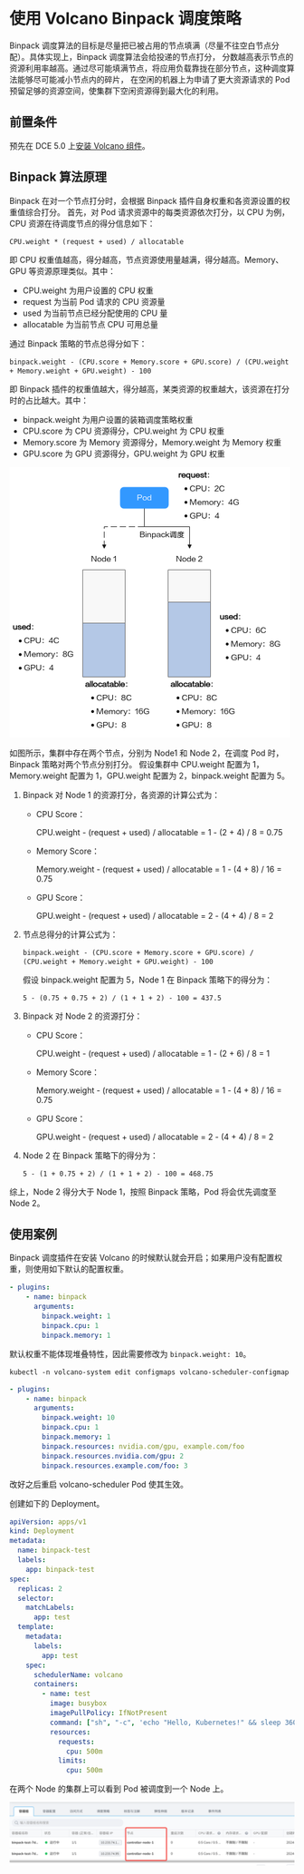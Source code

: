 # 使用 Volcano Binpack 调度策略

Binpack 调度算法的目标是尽量把已被占用的节点填满（尽量不往空白节点分配）。具体实现上，Binpack 调度算法会给投递的节点打分，
分数越高表示节点的资源利用率越高。通过尽可能填满节点，将应用负载靠拢在部分节点，这种调度算法能够尽可能减小节点内的碎片，
在空闲的机器上为申请了更大资源请求的 Pod 预留足够的资源空间，使集群下空闲资源得到最大化的利用。

## 前置条件

预先在 DCE 5.0 上[安装 Volcano 组件](./volcano_user_guide.md)。

## Binpack 算法原理

Binpack 在对一个节点打分时，会根据 Binpack 插件自身权重和各资源设置的权重值综合打分。
首先，对 Pod 请求资源中的每类资源依次打分，以 CPU 为例，CPU 资源在待调度节点的得分信息如下：

```
CPU.weight * (request + used) / allocatable
```

即 CPU 权重值越高，得分越高，节点资源使用量越满，得分越高。Memory、GPU 等资源原理类似。其中：

- CPU.weight 为用户设置的 CPU 权重
- request 为当前 Pod 请求的 CPU 资源量
- used 为当前节点已经分配使用的 CPU 量
- allocatable 为当前节点 CPU 可用总量

通过 Binpack 策略的节点总得分如下：

```
binpack.weight - (CPU.score + Memory.score + GPU.score) / (CPU.weight + Memory.weight + GPU.weight) - 100
```

即 Binpack 插件的权重值越大，得分越高，某类资源的权重越大，该资源在打分时的占比越大。其中：

- binpack.weight 为用户设置的装箱调度策略权重
- CPU.score 为 CPU 资源得分，CPU.weight 为 CPU 权重
- Memory.score 为 Memory 资源得分，Memory.weight 为 Memory 权重
- GPU.score 为 GPU 资源得分，GPU.weight 为 GPU 权重

![原理](../images/volcano-binpack1.png)

如图所示，集群中存在两个节点，分别为 Node1 和 Node 2，在调度 Pod 时，Binpack 策略对两个节点分别打分。
假设集群中 CPU.weight 配置为 1，Memory.weight 配置为 1，GPU.weight 配置为 2，binpack.weight 配置为 5。

1. Binpack 对 Node 1 的资源打分，各资源的计算公式为：

    - CPU Score：
    
        CPU.weight - (request + used) / allocatable = 1 - (2 + 4) / 8 = 0.75

    - Memory Score：
    
        Memory.weight - (request + used) / allocatable = 1 - (4 + 8) / 16 = 0.75

    - GPU Score：
    
        GPU.weight - (request + used) / allocatable = 2 - (4 + 4) / 8 = 2

1. 节点总得分的计算公式为：

    ```
    binpack.weight - (CPU.score + Memory.score + GPU.score) / (CPU.weight + Memory.weight + GPU.weight) - 100
    ```

    假设 binpack.weight 配置为 5，Node 1 在 Binpack 策略下的得分为：
    
    ```
    5 - (0.75 + 0.75 + 2) / (1 + 1 + 2) - 100 = 437.5
    ```

1. Binpack 对 Node 2 的资源打分：

    - CPU Score：
   
        CPU.weight - (request + used) / allocatable = 1 - (2 + 6) / 8 = 1

    - Memory Score：
   
        Memory.weight - (request + used) / allocatable = 1 - (4 + 8) / 16 = 0.75

    - GPU Score：
   
        GPU.weight - (request + used) / allocatable = 2 - (4 + 4) / 8 = 2

1. Node 2 在 Binpack 策略下的得分为：

    ```
    5 - (1 + 0.75 + 2) / (1 + 1 + 2) - 100 = 468.75
    ```

综上，Node 2 得分大于 Node 1，按照 Binpack 策略，Pod 将会优先调度至 Node 2。

## 使用案例

Binpack 调度插件在安装 Volcano 的时候默认就会开启；如果用户没有配置权重，则使用如下默认的配置权重。

```yaml
- plugins:
    - name: binpack
      arguments:
        binpack.weight: 1
        binpack.cpu: 1
        binpack.memory: 1
```

默认权重不能体现堆叠特性，因此需要修改为 `binpack.weight: 10`。

```shell
kubectl -n volcano-system edit configmaps volcano-scheduler-configmap
```

```yaml
- plugins:
    - name: binpack
      arguments:
        binpack.weight: 10
        binpack.cpu: 1
        binpack.memory: 1
        binpack.resources: nvidia.com/gpu, example.com/foo
        binpack.resources.nvidia.com/gpu: 2
        binpack.resources.example.com/foo: 3
```

改好之后重启 volcano-scheduler Pod 使其生效。

创建如下的 Deployment。

```yaml
apiVersion: apps/v1
kind: Deployment
metadata:
  name: binpack-test
  labels:
    app: binpack-test
spec:
  replicas: 2
  selector:
    matchLabels:
      app: test
  template:
    metadata:
      labels:
        app: test
    spec:
      schedulerName: volcano
      containers:
        - name: test
          image: busybox
          imagePullPolicy: IfNotPresent
          command: ["sh", "-c", 'echo "Hello, Kubernetes!" && sleep 3600']
          resources:
            requests:
              cpu: 500m
            limits:
              cpu: 500m
```

在两个 Node 的集群上可以看到 Pod 被调度到一个 Node 上。

![结果](../images/volcano-binpacknode.png)
